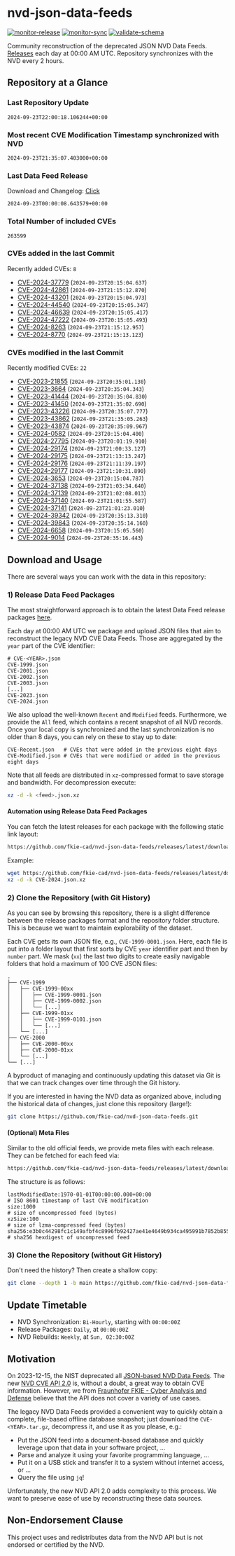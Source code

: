 # nvd-json-data-feeds

[![monitor-release](https://github.com/fkie-cad/nvd-json-data-feeds/actions/workflows/monitor_release.yml/badge.svg)](https://github.com/fkie-cad/nvd-json-data-feeds/actions/workflows/monitor_release.yml)
[![monitor-sync](https://github.com/fkie-cad/nvd-json-data-feeds/actions/workflows/monitor_sync.yml/badge.svg)](https://github.com/fkie-cad/nvd-json-data-feeds/actions/workflows/monitor_sync.yml)
[![validate-schema](https://github.com/fkie-cad/nvd-json-data-feeds/actions/workflows/validate_schema.yml/badge.svg)](https://github.com/fkie-cad/nvd-json-data-feeds/actions/workflows/validate_schema.yml)

Community reconstruction of the deprecated JSON NVD Data Feeds.
[Releases](https://github.com/fkie-cad/nvd-json-data-feeds/releases/latest) each day at 00:00 AM UTC.
Repository synchronizes with the NVD every 2 hours.

## Repository at a Glance

### Last Repository Update

```plain
2024-09-23T22:00:18.106244+00:00
```

### Most recent CVE Modification Timestamp synchronized with NVD

```plain
2024-09-23T21:35:07.403000+00:00
```

### Last Data Feed Release

Download and Changelog: [Click](https://github.com/fkie-cad/nvd-json-data-feeds/releases/latest)

```plain
2024-09-23T00:00:08.643579+00:00
```

### Total Number of included CVEs

```plain
263599
```

### CVEs added in the last Commit

Recently added CVEs: `8`

- [CVE-2024-37779](CVE-2024/CVE-2024-377xx/CVE-2024-37779.json) (`2024-09-23T20:15:04.637`)
- [CVE-2024-42861](CVE-2024/CVE-2024-428xx/CVE-2024-42861.json) (`2024-09-23T21:15:12.870`)
- [CVE-2024-43201](CVE-2024/CVE-2024-432xx/CVE-2024-43201.json) (`2024-09-23T20:15:04.973`)
- [CVE-2024-44540](CVE-2024/CVE-2024-445xx/CVE-2024-44540.json) (`2024-09-23T20:15:05.347`)
- [CVE-2024-46639](CVE-2024/CVE-2024-466xx/CVE-2024-46639.json) (`2024-09-23T20:15:05.417`)
- [CVE-2024-47222](CVE-2024/CVE-2024-472xx/CVE-2024-47222.json) (`2024-09-23T20:15:05.493`)
- [CVE-2024-8263](CVE-2024/CVE-2024-82xx/CVE-2024-8263.json) (`2024-09-23T21:15:12.957`)
- [CVE-2024-8770](CVE-2024/CVE-2024-87xx/CVE-2024-8770.json) (`2024-09-23T21:15:13.123`)


### CVEs modified in the last Commit

Recently modified CVEs: `22`

- [CVE-2023-21855](CVE-2023/CVE-2023-218xx/CVE-2023-21855.json) (`2024-09-23T20:35:01.130`)
- [CVE-2023-3664](CVE-2023/CVE-2023-36xx/CVE-2023-3664.json) (`2024-09-23T20:35:04.343`)
- [CVE-2023-41444](CVE-2023/CVE-2023-414xx/CVE-2023-41444.json) (`2024-09-23T20:35:04.830`)
- [CVE-2023-41450](CVE-2023/CVE-2023-414xx/CVE-2023-41450.json) (`2024-09-23T21:35:02.690`)
- [CVE-2023-43226](CVE-2023/CVE-2023-432xx/CVE-2023-43226.json) (`2024-09-23T20:35:07.777`)
- [CVE-2023-43862](CVE-2023/CVE-2023-438xx/CVE-2023-43862.json) (`2024-09-23T21:35:05.263`)
- [CVE-2023-43874](CVE-2023/CVE-2023-438xx/CVE-2023-43874.json) (`2024-09-23T20:35:09.967`)
- [CVE-2024-0582](CVE-2024/CVE-2024-05xx/CVE-2024-0582.json) (`2024-09-23T20:15:04.400`)
- [CVE-2024-27795](CVE-2024/CVE-2024-277xx/CVE-2024-27795.json) (`2024-09-23T20:01:19.910`)
- [CVE-2024-29174](CVE-2024/CVE-2024-291xx/CVE-2024-29174.json) (`2024-09-23T21:00:33.127`)
- [CVE-2024-29175](CVE-2024/CVE-2024-291xx/CVE-2024-29175.json) (`2024-09-23T21:13:13.247`)
- [CVE-2024-29176](CVE-2024/CVE-2024-291xx/CVE-2024-29176.json) (`2024-09-23T21:11:39.197`)
- [CVE-2024-29177](CVE-2024/CVE-2024-291xx/CVE-2024-29177.json) (`2024-09-23T21:10:31.890`)
- [CVE-2024-3653](CVE-2024/CVE-2024-36xx/CVE-2024-3653.json) (`2024-09-23T20:15:04.787`)
- [CVE-2024-37138](CVE-2024/CVE-2024-371xx/CVE-2024-37138.json) (`2024-09-23T21:03:34.640`)
- [CVE-2024-37139](CVE-2024/CVE-2024-371xx/CVE-2024-37139.json) (`2024-09-23T21:02:08.013`)
- [CVE-2024-37140](CVE-2024/CVE-2024-371xx/CVE-2024-37140.json) (`2024-09-23T21:01:55.587`)
- [CVE-2024-37141](CVE-2024/CVE-2024-371xx/CVE-2024-37141.json) (`2024-09-23T21:01:23.010`)
- [CVE-2024-39342](CVE-2024/CVE-2024-393xx/CVE-2024-39342.json) (`2024-09-23T20:35:13.310`)
- [CVE-2024-39843](CVE-2024/CVE-2024-398xx/CVE-2024-39843.json) (`2024-09-23T20:35:14.160`)
- [CVE-2024-6658](CVE-2024/CVE-2024-66xx/CVE-2024-6658.json) (`2024-09-23T20:15:05.560`)
- [CVE-2024-9014](CVE-2024/CVE-2024-90xx/CVE-2024-9014.json) (`2024-09-23T20:35:16.443`)


## Download and Usage

There are several ways you can work with the data in this repository:

### 1) Release Data Feed Packages

The most straightforward approach is to obtain the latest Data Feed release packages [here](https://github.com/fkie-cad/nvd-json-data-feeds/releases/latest).

Each day at 00:00 AM UTC we package and upload JSON files that aim to reconstruct the legacy NVD CVE Data Feeds.
Those are aggregated by the `year` part of the CVE identifier:

```
# CVE-<YEAR>.json
CVE-1999.json
CVE-2001.json
CVE-2002.json
CVE-2003.json
[...]
CVE-2023.json
CVE-2024.json
```

We also upload the well-known `Recent` and `Modified` feeds.
Furthermore, we provide the `All` feed, which contains a recent snapshot of all NVD records.
Once your local copy is synchronized and the last synchronization is no older than 8 days, you can rely on these to stay up to date:

```plain
CVE-Recent.json   # CVEs that were added in the previous eight days
CVE-Modified.json # CVEs that were modified or added in the previous eight days
```

Note that all feeds are distributed in `xz`-compressed format to save storage and bandwidth.
For decompression execute:

```sh
xz -d -k <feed>.json.xz
```

#### Automation using Release Data Feed Packages

You can fetch the latest releases for each package with the following static link layout:

```sh
https://github.com/fkie-cad/nvd-json-data-feeds/releases/latest/download/CVE-<YEAR>.json.xz
```

Example:

```sh
wget https://github.com/fkie-cad/nvd-json-data-feeds/releases/latest/download/CVE-2024.json.xz
xz -d -k CVE-2024.json.xz
```

### 2) Clone the Repository (with Git History)

As you can see by browsing this repository, there is a slight difference between the release packages format and the repository folder structure.
This is because we want to maintain explorability of the dataset.

Each CVE gets its own JSON file, e.g., `CVE-1999-0001.json`.
Here, each file is put into a folder layout that first sorts by CVE `year` identifier part and then by `number` part.
We mask (`xx`) the last two digits to create easily navigable folders that hold a maximum of 100 CVE JSON files:

```plain
.
├── CVE-1999
│   ├── CVE-1999-00xx
│   │   ├── CVE-1999-0001.json
│   │   ├── CVE-1999-0002.json
│   │   └── [...]
│   ├── CVE-1999-01xx
│   │   ├── CVE-1999-0101.json
│   │   └── [...]
│   └── [...]
├── CVE-2000
│   ├── CVE-2000-00xx
│   ├── CVE-2000-01xx
│   └── [...]
└── [...]
```

A byproduct of managing and continuously updating this dataset via Git is that we can track changes over time through the Git history.

If you are interested in having the NVD data as organized above, including the historical data of changes, just clone this repository (large!):

```sh
git clone https://github.com/fkie-cad/nvd-json-data-feeds.git
```

#### (Optional) Meta Files

Similar to the old official feeds, we provide meta files with each release. They can be fetched for each feed via:

```sh
https://github.com/fkie-cad/nvd-json-data-feeds/releases/latest/download/CVE-<YEAR>.meta
```

The structure is as follows:

```plain
lastModifiedDate:1970-01-01T00:00:00.000+00:00                          # ISO 8601 timestamp of last CVE modification
size:1000                                                               # size of uncompressed feed (bytes)
xzSize:100                                                              # size of lzma-compressed feed (bytes)
sha256:e3b0c44298fc1c149afbf4c8996fb92427ae41e4649b934ca495991b7852b855 # sha256 hexdigest of uncompressed feed
```

### 3) Clone the Repository (without Git History)

Don't need the history? Then create a shallow copy:

```sh
git clone --depth 1 -b main https://github.com/fkie-cad/nvd-json-data-feeds.git
```


## Update Timetable

* NVD Synchronization: `Bi-Hourly`, starting with `00:00:00Z`
* Release Packages: `Daily`, at `00:00:00Z`
* NVD Rebuilds: `Weekly`, at `Sun, 02:30:00Z`


## Motivation

On 2023-12-15, the NIST deprecated all [JSON-based NVD Data Feeds](https://nvd.nist.gov/vuln/data-feeds#divRetirementBanner-1).
The new [NVD CVE API 2.0](https://nvd.nist.gov/developers/vulnerabilities) is, without a doubt, a great way to obtain CVE information.
However, we from [Fraunhofer FKIE - Cyber Analysis and Defense](https://www.fkie.fraunhofer.de/en/departments/cad.html) believe that the API does not cover a variety of use cases.

The legacy NVD Data Feeds provided a convenient way to quickly obtain a complete, file-based offline database snapshot; just download the `CVE-<YEAR>.tar.gz`, decompress it, and use it as you please, e.g.:

- Put the JSON feed into a document-based database and quickly leverage upon that data in your software project, ...
- Parse and analyze it using your favorite programming language, ...
- Put it on a USB stick and transfer it to a system without internet access, or ...
- Query the file using `jq`!

Unfortunately, the new NVD API 2.0 adds complexity to this process.
We want to preserve ease of use by reconstructing these data sources.

## Non-Endorsement Clause

This project uses and redistributes data from the NVD API but is not endorsed or certified by the NVD.